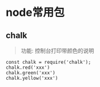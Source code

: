 # node常用包

## chalk 
> 功能: 控制台打印带颜色的说明
```
const chalk = require('chalk');
chalk.red('xxx')
chalk.green('xxx')
chalk.yellow('xxx')
```

